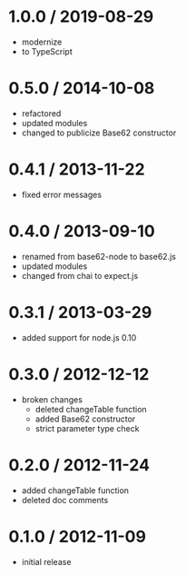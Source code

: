 # 1.0.0 / 2019-08-29

  - modernize
  - to TypeScript

# 0.5.0 / 2014-10-08

  - refactored
  - updated modules
  - changed to publicize Base62 constructor

# 0.4.1 / 2013-11-22

  - fixed error messages

# 0.4.0 / 2013-09-10

  - renamed from base62-node to base62.js
  - updated modules
  - changed from chai to expect.js

# 0.3.1 / 2013-03-29

  - added support for node.js 0.10

# 0.3.0 / 2012-12-12

  - broken changes
    - deleted changeTable function
    - added Base62 constructor
    - strict parameter type check

# 0.2.0 / 2012-11-24

  - added changeTable function
  - deleted doc comments

# 0.1.0 / 2012-11-09

  - initial release
